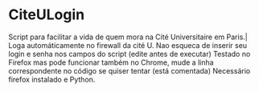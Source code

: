 # CiteULogin

Script para facilitar a vida de quem mora na Cité Universitaire em Paris.|
Loga automáticamente no firewall da cité U. Nao esqueca de inserir seu login e senha nos campos do script (edite antes de executar)
Testado no Firefox mas pode funcionar também no Chrome, mude a linha correspondente no código se quiser tentar (está comentada)
Necessário firefox instalado e Python.
